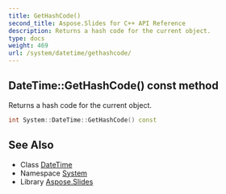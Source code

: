 ```yaml
---
title: GetHashCode()
second_title: Aspose.Slides for C++ API Reference
description: Returns a hash code for the current object.
type: docs
weight: 469
url: /system/datetime/gethashcode/
---
```

## DateTime::GetHashCode() const method


Returns a hash code for the current object.

```cpp
int System::DateTime::GetHashCode() const
```

## See Also

* Class [DateTime](../)
* Namespace [System](../../)
* Library [Aspose.Slides](../../../)